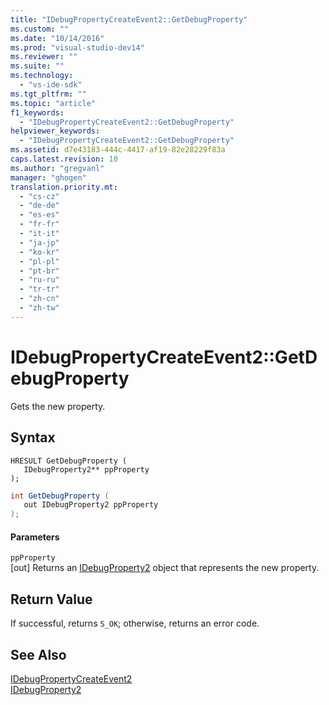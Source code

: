 ```yaml
---
title: "IDebugPropertyCreateEvent2::GetDebugProperty"
ms.custom: ""
ms.date: "10/14/2016"
ms.prod: "visual-studio-dev14"
ms.reviewer: ""
ms.suite: ""
ms.technology: 
  - "vs-ide-sdk"
ms.tgt_pltfrm: ""
ms.topic: "article"
f1_keywords: 
  - "IDebugPropertyCreateEvent2::GetDebugProperty"
helpviewer_keywords: 
  - "IDebugPropertyCreateEvent2::GetDebugProperty"
ms.assetid: d7e43183-444c-4417-af19-82e28229f83a
caps.latest.revision: 10
ms.author: "gregvanl"
manager: "ghogen"
translation.priority.mt: 
  - "cs-cz"
  - "de-de"
  - "es-es"
  - "fr-fr"
  - "it-it"
  - "ja-jp"
  - "ko-kr"
  - "pl-pl"
  - "pt-br"
  - "ru-ru"
  - "tr-tr"
  - "zh-cn"
  - "zh-tw"
---
```

# IDebugPropertyCreateEvent2::GetDebugProperty
Gets the new property.  
  
## Syntax  
  
```cpp#  
HRESULT GetDebugProperty (   
   IDebugProperty2** ppProperty  
);  
```  
  
```c#  
int GetDebugProperty (   
   out IDebugProperty2 ppProperty  
);  
```  
  
#### Parameters  
 `ppProperty`  
 [out] Returns an [IDebugProperty2](../extensibility/idebugproperty2.md) object that represents the new property.  
  
## Return Value  
 If successful, returns `S_OK`; otherwise, returns an error code.  
  
## See Also  
 [IDebugPropertyCreateEvent2](../extensibility/idebugpropertycreateevent2.md)   
 [IDebugProperty2](../extensibility/idebugproperty2.md)